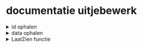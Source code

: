 # documentatie uitjebewerk
<details>
<summary>id ophalen</summary>

<code>
// Haal het huidige URL op en haal de ID op uit de querystring.
const currentURL: string = window.location.href;
const IdOphalen: URL = new URL(currentURL);
const id: string | null = IdOphalen.searchParams.get("id");
</code>

Met bovenstaande code haal ik de id op die ik in de url heb gezet hierdoor is het simpel om het verolgens op te sturen.


</details>

<details>
<summary>data ophalen</summary>
<code>
const event: any[] = (await runQuery("SELECT * FROM event WHERE eventId = (?)", [id])) as any;

const uitjeDB: any = event[0];
</code>

Met bovenstaande code haal je alles op uit de database uit de tabel event, en met 'uitjeDB' wordt de eerste regel opgehaald waar de <code> [id] </code> bij hoort.
</details>

<details>
<summary>LaatZien functie</summary>
<code>
async function laatZien(): Promise<void> {
    // Maak een div aan voor de gegevens.
    const div: HTMLElement | null = document.createElement("div");
    div.className = "prijsNaam";

    // Paragraaf voor de naam van het evenement.
    const paragraaf: HTMLElement | null = document.createElement("input");
    paragraaf.id = "uitjeNaam";
    // Laat de naam van het evenement zien.
    paragraaf.value = `Naam uitje: ${uitjeDB.description}`;
    paragraaf.disabled = true;

    // Paragraaf voor de prijs van het evenement.
    const paragraaf2: HTMLElement | null = document.createElement("input");
    paragraaf2.id = "prijsUitje";
    paragraaf2.disabled = true;
    paragraaf2.value = `Prijs van het uitje: €${uitjeDB.price}`;

    div.appendChild(paragraaf);
    div.appendChild(paragraaf2);
    data?.appendChild(div);

    if (participant && participant.length > 0) {
        participant.forEach((row: any) => {
            // Maak een div aan voor de gegevens.
            const div: HTMLElement | null = document.createElement("div");
            div.className = "bewerkDiv";

            // Paragraaf voor namen van deelnemers aan het evenement.
            const personenText: HTMLElement | null = document.createElement("p");
            personenText.id = "personenText";
            personenText.textContent = "Deelnemer aan het evenement: ";

            const persoonNaam: HTMLElement | null = document.createElement("p");
            persoonNaam.className = "persoonNaam";
            persoonNaam.id = `persoonNaam_${row.userId}`;
            persoonNaam.textContent = `${row.name}`;

            const pVoorBedrag: HTMLElement | null = document.createElement("p");
            pVoorBedrag.id = "pVoorBedrag";
            pVoorBedrag.textContent = "Heeft betaald:";

            div.appendChild(personenText);
            div.appendChild(persoonNaam);
            div.appendChild(pVoorBedrag);

            // Inputveld voor het bedrag dat is betaald.
            const form1: HTMLInputElement | null = document.createElement("input");
            form1.className = "input";
            form1.id = `form_${row.userId}`;
            form1.type = "number";
            // Bedrag kan niet lager zijn dan 0.
            form1.min = "0";

            div.appendChild(form1);
            data?.appendChild(div);
        });
    } else {
        // Toon een bericht als er geen deelnemers zijn.
        const paragraaf: HTMLElement | null = document.createElement("p");
        paragraaf.id = "voegDeelnemer";
        paragraaf.textContent = "Voeg deelnemers toe aan dit evenement.";

        div.appendChild(paragraaf);
    }
}
laatZien();
</code>

Met bovenstaande code heb ik ervoor gezorgd dat bij het inladen van de pagina de gegevens worden laten zien van het uitje dat is aangeklikt. Zo heb ik een foreach waarin ik alle gegevens oproep die ik nodig heb om de gegevens uit de database op het scherm te zetten.

